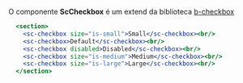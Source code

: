 O componente **ScCheckbox** é um extend da biblioteca [b-checkbox](https://buefy.github.io/#/documentation/checkbox)

```jsx
  <section>
    <sc-checkbox size="is-small">Small</sc-checkbox><br/>
    <sc-checkbox>Default</sc-checkbox><br/>
    <sc-checkbox disabled>Disabled</sc-checkbox><br/>
    <sc-checkbox size="is-medium">Medium</sc-checkbox><br/>
    <sc-checkbox size="is-large">Large</sc-checkbox><br/>
  </section>
```
